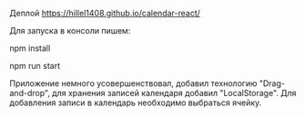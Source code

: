 Деплой https://hillel1408.github.io/calendar-react/

Для запуска в консоли пишем:

npm install

npm run start

Приложение немного усовершенствовал, добавил технологию "Drag-and-drop", для хранения записей календаря добавил "LocalStorage". Для добавления записи в календарь необходимо выбраться ячейку.
